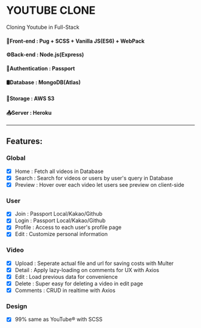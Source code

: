 # YOUTUBE CLONE

Cloning Youtube in Full-Stack

#### 🌇Front-end : Pug + SCSS + Vanilla JS(ES6) + WebPack

#### ⚙️Back-end : Node.js(Express)

#### 🔐Authentication : Passport

#### 🛢Database : MongoDB(Atlas)

#### 📂Storage : AWS S3

#### 📤Server : Heroku

---

## Features:

### Global

- [x] Home : Fetch all videos in Database
- [x] Search : Search for videos or users by user's query in Database
- [x] Preview : Hover over each video let users see preview on client-side

### User

- [x] Join : Passport Local/Kakao/Github
- [x] Login : Passport Local/Kakao/Github
- [x] Profile : Access to each user's profile page
- [x] Edit : Customize personal information

### Video

- [x] Upload : Seperate actual file and url for saving costs with Multer
- [x] Detail : Apply lazy-loading on comments for UX with Axios
- [x] Edit : Load previous data for convenience
- [x] Delete : Super easy for deleting a video in edit page
- [x] Comments : CRUD in realtime with Axios

### Design

- [x] 99% same as YouTube&reg; with SCSS
